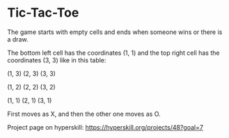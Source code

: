 # Tic-Tac-Toe
The game starts with empty cells and ends when someone wins or there is a draw. 

The bottom left cell has the coordinates (1, 1) and the top right cell has the coordinates (3, 3) like in this table:

(1, 3) (2, 3) (3, 3)

(1, 2) (2, 2) (3, 2)

(1, 1) (2, 1) (3, 1)

 First moves as X, and then the other one moves as O.
 
 Project page on hyperskill: https://hyperskill.org/projects/48?goal=7

